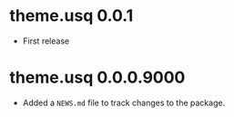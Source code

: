 # theme.usq 0.0.1

* First release

# theme.usq 0.0.0.9000

* Added a `NEWS.md` file to track changes to the package.



